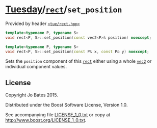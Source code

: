 [Tuesday](../../../README.md)/[`rect`](../../headers/rect.md)/`set_position`
============================================================================
Provided by header [`<tue/rect.hpp>`](../../headers/rect.md)

```c++
template<typename P, typename S>
void rect<P, S>::set_position(const vec2<P>& position) noexcept;

template<typename P, typename S>
void rect<P, S>::set_position(const P& x, const P& y) noexcept;
```

Sets the `position` component of this [`rect`](../../headers/rect.md) either
using a whole [`vec2`](../../headers/vec.md) or individual component values.

License
-------
Copyright Jo Bates 2015.

Distributed under the Boost Software License, Version 1.0.

See accompanying file [LICENSE_1_0.txt](../../../LICENSE_1_0.txt) or copy at
http://www.boost.org/LICENSE_1_0.txt.
